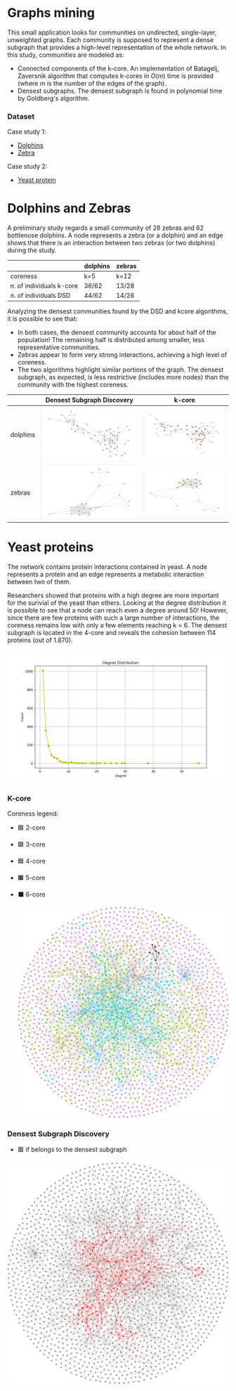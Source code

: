 # Graphs mining

This small application looks for communities on undirected, single-layer, unweighted graphs. Each community is supposed to represent a dense subgraph that provides a high-level representation of the whole network.
In this study, communities are modeled as:
* Connected components of the k-core. An implementation of Batagelj, Zaversnik algorithm that computes k-cores in $O(m)$ time is provided (where $m$ is the number of the edges of the graph).
* Densest subgraphs. The densest subgraph is found in polynomial time by Goldberg's algorithm. 

### Dataset 

Case study 1:
* [Dolphins](http://konect.cc/networks/dolphins/)
* [Zebra](http://konect.cc/networks/moreno_zebra/)

Case study 2:
* [Yeast protein](http://konect.cc/networks/moreno_propro)

# Dolphins and Zebras

A preliminary study regards a small community of 28 zebras and 62 bottlenose dolphins. A node represents a zebra (or a dolphin) and an edge shows that there is an interaction between two zebras (or two dolphins) during the study.

|                          |     dolphins    |      zebras       |
| ------------------------ | --------------- | ----------------- | 
| coreness                 |      k=5        |     k=12          | 
| n. of individuals k-core |    36/62        |    13/28          | 
| n. of individuals DSD    |    44/62        |    14/28          | 

Analyzing the densest communities found by the DSD and kcore algorithms, it is possible to see that:
* In both cases, the densest community accounts for about half of the population! The remaining half is distributed among smaller, less representative communities. 
* Zebras appear to form very strong interactions, achieving a high level of coreness. 
* The two algorithms highlight similar portions of the graph. The densest subgraph, as expected, is less restrictive (includes more nodes) than the community with the highest coreness.

|                          |     Densest Subgraph Discovery                  |       k-core                                        |
| ------------------------ | ----------------------------------------------- | --------------------------------------------------- | 
| dolphins                 |     ![](plots/dolphins/dsd.png)       |     ![](plots/dolphins/kcore.png)         | 
| zebras                   |     ![](plots/moreno_zebra/dsd.png)   |   ![](plots/moreno_zebra/kcore.png)       | 


# Yeast proteins

The network contains protein interactions contained in yeast. A node represents a protein and an edge represents a metabolic interaction between two of them.  

Researchers showed that proteins with a high degree are more important for the surivial of the yeast than others. Looking at the degree distribution it is possible to see that a node can reach even a degree around 50! However, since there are few proteins with such a large number of interactions, the coreness remains low with only a few elements reaching k = 6. The densest subgraph is located in the 4-core and reveals the cohesion between 114 proteins (out of 1.870).

<img src="plots/degree_distribution.png" alt="Alt text" width="600">


 ### K-core 

Coreness legend:
* 🟪 2-core
* 🟩 3-core
* 🟦 4-core
* 🟧 5-core
* ⬛️ 6-core

  ![](plots/moreno_propro/kcore.svg)  


### Densest Subgraph Discovery    

* 🟥 if belongs to the densest subgraph

 ![](plots/moreno_propro/dsd.svg) 



